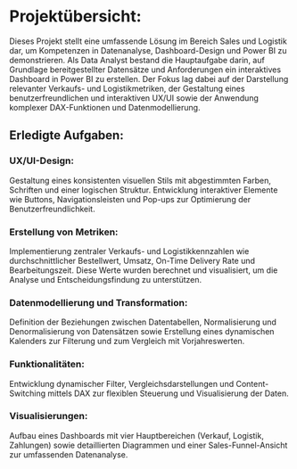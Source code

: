 # Projektübersicht:
Dieses Projekt stellt eine umfassende Lösung im Bereich Sales und Logistik dar, um Kompetenzen in Datenanalyse, Dashboard-Design und Power BI zu demonstrieren. Als Data Analyst bestand die Hauptaufgabe darin, auf Grundlage bereitgestellter Datensätze und Anforderungen ein interaktives Dashboard in Power BI zu erstellen. Der Fokus lag dabei auf der Darstellung relevanter Verkaufs- und Logistikmetriken, der Gestaltung eines benutzerfreundlichen und interaktiven UX/UI sowie der Anwendung komplexer DAX-Funktionen und Datenmodellierung.

## Erledigte Aufgaben:

### UX/UI-Design: 
Gestaltung eines konsistenten visuellen Stils mit abgestimmten Farben, Schriften und einer logischen Struktur. Entwicklung interaktiver Elemente wie Buttons, Navigationsleisten und Pop-ups zur Optimierung der Benutzerfreundlichkeit.

### Erstellung von Metriken: 
Implementierung zentraler Verkaufs- und Logistikkennzahlen wie durchschnittlicher Bestellwert, Umsatz, On-Time Delivery Rate und Bearbeitungszeit. Diese Werte wurden berechnet und visualisiert, um die Analyse und Entscheidungsfindung zu unterstützen.

### Datenmodellierung und Transformation: 
Definition der Beziehungen zwischen Datentabellen, Normalisierung und Denormalisierung von Datensätzen sowie Erstellung eines dynamischen Kalenders zur Filterung und zum Vergleich mit Vorjahreswerten.

### Funktionalitäten: 
Entwicklung dynamischer Filter, Vergleichsdarstellungen und Content-Switching mittels DAX zur flexiblen Steuerung und Visualisierung der Daten.

### Visualisierungen: 
Aufbau eines Dashboards mit vier Hauptbereichen (Verkauf, Logistik, Zahlungen) sowie detaillierten Diagrammen und einer Sales-Funnel-Ansicht zur umfassenden Datenanalyse.
